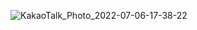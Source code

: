 ![KakaoTalk_Photo_2022-07-06-17-38-22](https://user-images.githubusercontent.com/45873564/177508080-afb789be-228d-4524-b0d2-1d428b3326e7.gif)
